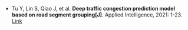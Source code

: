 * Tu Y, Lin S, Qiao J, et al. <b>Deep traffic congestion prediction model based on road segment grouping[J]</b>. Applied Intelligence, 2021: 1-23. [Link](https://link.springer.com/article/10.1007/s10489-020-02152-x)